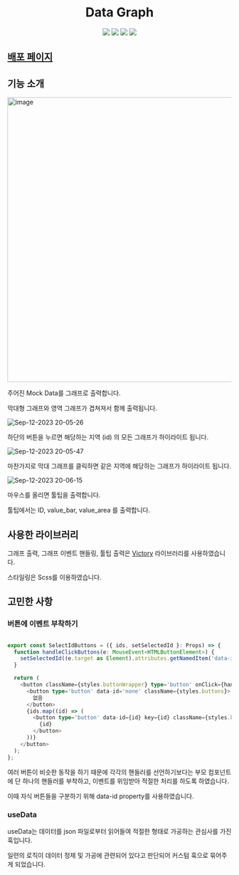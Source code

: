 <h1 align="center"> Data Graph </h1>
<p align="center">
  <img src="https://img.shields.io/badge/-Typescript-3178C6?style=flat-square&logo=TypeScript&logoColor=white"> <img src="https://img.shields.io/badge/-React-61DAFB?style=flat-square&logo=React&logoColor=white"> <img src="https://img.shields.io/badge/-Sass-CC6699?style=flat-square&logo=Sass&logoColor=white"> <img src="https://img.shields.io/badge/-Victory-ED7258?style=flat-square&logoColor=white">
</p>

## [배포 페이지](https://data-graph-tan.vercel.app)

## 기능 소개

<img width="640" alt="image" src="https://github.com/chichoon/data_graph/assets/37893979/9a371d91-14af-4829-938a-d12cd387c115">

주어진 Mock Data를 그래프로 출력합니다.

막대형 그래프와 영역 그래프가 겹쳐져서 함께 출력됩니다.

![Sep-12-2023 20-05-26](https://github.com/chichoon/data_graph/assets/37893979/cfad9010-fb19-4e71-8354-816873a9cbe9)

하단의 버튼을 누르면 해당하는 지역 (id) 의 모든 그래프가 하이라이트 됩니다.

![Sep-12-2023 20-05-47](https://github.com/chichoon/data_graph/assets/37893979/d6b103ae-e2e7-4fe9-a980-113ac14f41ea)

마찬가지로 막대 그래프를 클릭하면 같은 지역에 해당하는 그래프가 하이라이트 됩니다.

![Sep-12-2023 20-06-15](https://github.com/chichoon/data_graph/assets/37893979/e68d49c1-1a3b-438f-aa7f-0569ab0cafa9)

마우스를 올리면 툴팁을 출력합니다.

툴팁에서는 ID, value_bar, value_area 를 출력합니다.

## 사용한 라이브러리

그래프 출력, 그래프 이벤트 핸들링, 툴팁 출력은 [Victory](https://formidable.com/open-source/victory/) 라이브러리를 사용하였습니다.

스타일링은 Scss를 이용하였습니다.

## 고민한 사항

### 버튼에 이벤트 부착하기

```ts

export const SelectIdButtons = ({ ids, setSelectedId }: Props) => {
  function handleClickButtons(e: MouseEvent<HTMLButtonElement>) {
    setSelectedId((e.target as Element).attributes.getNamedItem('data-id')?.value ?? '');
  }

  return (
    <button className={styles.buttonWrapper} type='button' onClick={handleClickButtons}>
      <button type='button' data-id='none' className={styles.buttons}>
        없음
      </button>
      {ids.map((id) => (
        <button type='button' data-id={id} key={id} className={styles.buttons}>
          {id}
        </button>
      ))}
    </button>
  );
};
```

여러 버튼이 비슷한 동작을 하기 때문에 각각의 핸들러를 선언하기보다는 부모 컴포넌트에 단 하나의 핸들러를 부착하고, 이벤트를 위임받아 적절한 처리를 하도록 하였습니다.

이때 자식 버튼들을 구분하기 위해 data-id property를 사용하였습니다.


### useData

useData는 데이터를 json 파일로부터 읽어들여 적절한 형태로 가공하는 관심사를 가진 훅입니다.

일련의 로직이 데이터 정제 및 가공에 관련되어 있다고 판단되어 커스텀 훅으로 묶어주게 되었습니다.


